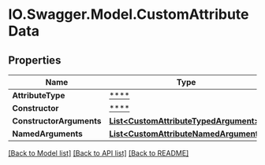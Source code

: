 # IO.Swagger.Model.CustomAttributeData
## Properties

Name | Type | Description | Notes
------------ | ------------- | ------------- | -------------
**AttributeType** | [****](.md) |  | [optional] 
**Constructor** | [****](.md) |  | [optional] 
**ConstructorArguments** | [**List&lt;CustomAttributeTypedArgument&gt;**](CustomAttributeTypedArgument.md) |  | [optional] 
**NamedArguments** | [**List&lt;CustomAttributeNamedArgument&gt;**](CustomAttributeNamedArgument.md) |  | [optional] 

[[Back to Model list]](../README.md#documentation-for-models) [[Back to API list]](../README.md#documentation-for-api-endpoints) [[Back to README]](../README.md)

